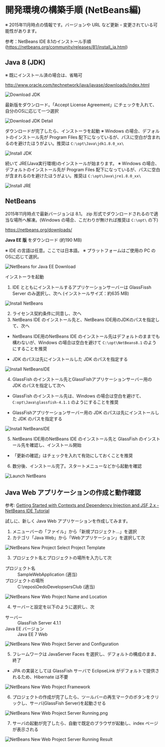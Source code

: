 開発環境の構築手順 (NetBeans編)
==============================

※ 2015年11月時点の情報です。バージョンや URL など更新・変更されている可能性があります。

参考：NetBeans IDE 8.1のインストール手順 (https://netbeans.org/community/releases/81/install_ja.html)

## Java 8 (JDK)

※ 既にインストール済の場合は、省略可

http://www.oracle.com/technetwork/java/javase/downloads/index.html

![Download JDK](./images/Download_JDK.png)

最新版をダウンロード。「Accept License Agreement」にチェックを入れて、自分のOSに応じて一つ選択

![Download JDK Detail](./images/Download_JDK_Detail.png)

ダウンロードが完了したら、インストーラを起動
※ Windows の場合、デフォルトのインストール先が Program Files 配下になっているが、パスに空白が含まれるのを避けたほうがよい。推奨は `C:\opt\Java\jdk1.8.0_xx\`

![Install JDK](./images/Install_JDK.png)

続いて JRE(Java実行環境)のインストールが始まります。
※ Windows の場合、デフォルトのインストール先が Program Files 配下になっているが、パスに空白が含まれるのを避けたほうがよい。推奨は `C:\opt\Java\jre1.8.0_xx\`

![Install JRE](./images/Install_JRE.png)

## NetBeans

2015年11月時点で最新バージョンは 8.1。
zip 形式でダウンロードされるので適当な場所へ解凍。(Windows の場合、こだわりが無ければ推奨は `C:\opt\` の下)

https://netbeans.org/downloads/

**Java EE 版** をダウンロード (約190 MB)

※ IDE の言語は任意。ここでは日本語。
※ プラットフォームはご使用の PC のOSに応じて選択。

<!-- ![Download Eclipse for Java EE](./images/Eclipse_for_JavaEE_Download.png =100x20) -->
![NetBeans for Java EE Download](./images/Download_NetBeans.png)

インストーラを起動

1. IDE とともにインストールするアプリケーションサーバーは GlassFissh Server のみ選択し、次へ (インストールサイズ：約635 MB)

  ![Install NetBeans](./images/Install_NetBeans.png)

2. ライセンス契約条件に同意し、次へ
3. NetBeans IDE のインストール先と、NetBeans IDE用のJDKのパスを指定して、次へ

  * NetBeans IDE用のNetBeans IDE のインストール先はデフォルトのままでも構わないが、Windows の場合は空白を避けて `C:\opt\NetBeans8.1` のようにすることを推奨

  * JDK のパスは先にインストールした JDK のパスを指定する

  ![Install NetBeansIDE](./images/Install_NetBeansIDE.png)

4. GlassFish のインストール先とGlassFishアプリケーションサーバー用の JDK のパスを指定して次へ

  * GlassFish のインストール先は、Windows の場合は空白を避けて、`C:opt\Java\glassfish-4.1.1` のようにすることを推奨

  * GlassFishアプリケーションサーバー用の JDK のパスは先にインストールした JDK のパスを指定する

  ![Install NetBeansIDE](./images/Install_NetBeansGlassfish.png)

5. NetBeans IDE用のNetBeans IDE のインストール先と GlassFish のインストール先を確認し、インストール開始

  * 「更新の確認」はチェックを入れて有効にしておくことを推奨

6. 数分後、インストール完了。スタートメニューなどから起動を確認

  ![Launch NetBeans](./images/Launch_NetBeans.png)

## Java Web アプリケーションの作成と動作確認

参考: [Getting Started with Contexts and Dependency Injection and JSF 2.x - NetBeans IDE Tutorial](https://netbeans.org/kb/docs/javaee/cdi-intro.html)

試しに、新しく Java Web アプリケーションを作成してみます。

1. メニューバーの「ファイル」から「新規プロジェクト...」を選択
2. カテゴリ「Java Web」から「Webアプリケーション」を選択して次

  ![NetBeans New Project Select Project Template](./images/NetBeans_NewProject_SelectTemplate.png)

3. プロジェクト名とプロジェクトの場所を入力して次

  <dt>プロジェクト名</dt><dd>SampleWebApplication (適当)</dd>
  <dt>プロジェクトの場所</dt><dd>C:\repos\OedoDevelopsersClub (適当)</dd>

  ![NetBeans New Web Project Name and Location](./images/NetBeans_NewProject_Name_Location.png)

4. サーバーと設定を以下のように選択し、次

  <dt>サーバー<dt><dd>GlassFish Server 4.1.1</dd>
  <dt>Java EE バージョン</dt><dd>Java EE 7 Web</dd>

  ![NetBeans New Web Project Server and Configuration](./images/NetBeans_NewProject_Server_Configuration.png)

5. フレームワークは JavaServer Faces を選択し、デフォルトの構成のまま、終了

  * JPA の実装としては GlassFish サーバで EclipseLink がデフォルトで提供されるため、Hibernate は不要

  ![NetBeans New Web Project Framework](./images/NetBeans_NewProject_Framework.png)

6. プロジェクトの作成が完了したら、ツールバーの再生マークのボタンをクリックし、サーバ(GlassFish Server)を起動させる

  ![NetBeans New Web Project Server Running.png](./images/NetBeans_NewProject_Server_Running.png)

7. サーバの起動が完了したら、自動で既定のブラウザが起動し、index ページが表示される

  ![NetBeans New Web Project Server Running Result](./images/NetBeans_NewProject_Server_Running_Result.png)
